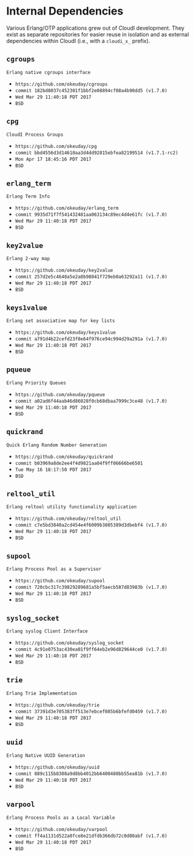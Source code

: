 Internal Dependencies
=====================

Various Erlang/OTP applications grew out of CloudI development.
They exist as separate repositories for easier reuse in isolation and
as external dependencies within CloudI (i.e., with a `cloudi_x_` prefix).

`cgroups`
---------
`Erlang native cgroups interface`

- `https://github.com/okeuday/cgroups`
- `commit 182bd8037c452301f1bbf2e08894cf08a4b90dd5 (v1.7.0)`
- `Wed Mar 29 11:40:18 PDT 2017`
- `BSD`

`cpg`
-----
`CloudI Process Groups`

- `https://github.com/okeuday/cpg`
- `commit bbd4556d3d14610aa3d4dd92815ebfea82199514 (v1.7.1-rc2)`
- `Mon Apr 17 18:45:16 PDT 2017`
- `BSD`

`erlang_term`
-------------
`Erlang Term Info`

- `https://github.com/okeuday/erlang_term`
- `commit 9935d71f7f541432481aa063134c89ec4d4e61fc (v1.7.0)`
- `Wed Mar 29 11:40:18 PDT 2017`
- `BSD`

`key2value`
-----------
`Erlang 2-way map`

- `https://github.com/okeuday/key2value`
- `commit 257d2e5c4648a5e2a8b98041f729eb0a63292a11 (v1.7.0)`
- `Wed Mar 29 11:40:18 PDT 2017`
- `BSD`

`keys1value`
------------
`Erlang set associative map for key lists`

- `https://github.com/okeuday/keys1value`
- `commit a791d4b22cefd23f8e64f976ce94c994d29a291a (v1.7.0)`
- `Wed Mar 29 11:40:18 PDT 2017`
- `BSD`

`pqueue`
--------
`Erlang Priority Queues`

- `https://github.com/okeuday/pqueue`
- `commit a02ad6f44aab46d86028f0cb68dbaa7999c3ce48 (v1.7.0)`
- `Wed Mar 29 11:40:18 PDT 2017`
- `BSD`

`quickrand`
-----------
`Quick Erlang Random Number Generation`

- `https://github.com/okeuday/quickrand`
- `commit b03969a8de2ee4f4d9821aa04f9ff06666be6501`
- `Tue May 16 18:17:50 PDT 2017`
- `BSD`

`reltool_util`
--------------
`Erlang reltool utility functionality application`

- `https://github.com/okeuday/reltool_util`
- `commit c7e5bd3840a2cd454e4f6009b3805389d3dbebf4 (v1.7.0)`
- `Wed Mar 29 11:40:18 PDT 2017`
- `BSD`

`supool`
--------
`Erlang Process Pool as a Supervisor`

- `https://github.com/okeuday/supool`
- `commit 720cbc317c39829289681a5bf5aecb587d83983b (v1.7.0)`
- `Wed Mar 29 11:40:18 PDT 2017`
- `BSD`

`syslog_socket`
---------------
`Erlang syslog Client Interface`

- `https://github.com/okeuday/syslog_socket`
- `commit 4c91e0753ac430ea01f9ff64eb2e96d829644ce0 (v1.7.0)`
- `Wed Mar 29 11:40:18 PDT 2017`
- `BSD`

`trie`
------
`Erlang Trie Implementation`

- `https://github.com/okeuday/trie`
- `commit 37391d3e705383ff513e7ebcef085b6bfefd0459 (v1.7.0)`
- `Wed Mar 29 11:40:18 PDT 2017`
- `BSD`

`uuid`
------
`Erlang Native UUID Generation`

- `https://github.com/okeuday/uuid`
- `commit 889c115b8308a9d8bb4012bb6400480bb55ea81b (v1.7.0)`
- `Wed Mar 29 11:40:18 PDT 2017`
- `BSD`

`varpool`
---------
`Erlang Process Pools as a Local Variable`

- `https://github.com/okeuday/varpool`
- `commit ff4a1131d522a0fce8e21dfdb366db72c0d80abf (v1.7.0)`
- `Wed Mar 29 11:40:18 PDT 2017`
- `BSD`

